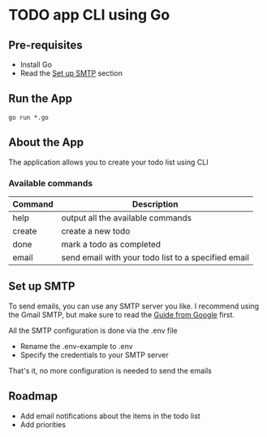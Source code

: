 # TODO app CLI using Go

## Pre-requisites
- Install Go
- Read the [Set up SMTP](#set-up-smtp) section

## Run the App
`go run *.go`

## About the App
The application allows you to create your todo list using CLI

### Available commands
| Command    | Description                                         |
| ---------- | --------------------------------------------------- |
| help       | output all the available commands                   |
| create     | create a new todo                                   |
| done       | mark a todo as completed                            |
| email      | send email with your todo list to a specified email |

## Set up SMTP
To send emails, you can use any SMTP server you like.
I recommend using the Gmail SMTP, but make sure to read the [Guide from Google](https://myaccount.google.com/lesssecureapps) first.

All the SMTP configuration is done via the .env file

- Rename the .env-example to .env
- Specify the credentials to your SMTP server

That's it, no more configuration is needed to send the emails

## Roadmap

- Add email notifications about the items in the todo list
- Add priorities
